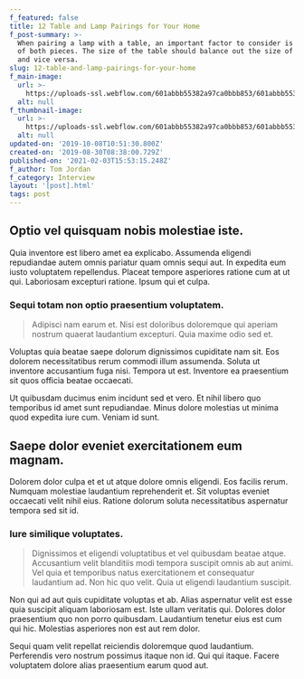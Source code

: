 ```yaml
---
f_featured: false
title: 12 Table and Lamp Pairings for Your Home
f_post-summary: >-
  When pairing a lamp with a table, an important factor to consider is the size
  of both pieces. The size of the table should balance out the size of the lamp
  and vice versa.
slug: 12-table-and-lamp-pairings-for-your-home
f_main-image:
  url: >-
    https://uploads-ssl.webflow.com/601abbb55382a97ca0bbb853/601abbb55382a980b2bbbaaa_bola-halo-pendant-chandelier-environmental-office-wall-3k_download.jpg
  alt: null
f_thumbnail-image:
  url: >-
    https://uploads-ssl.webflow.com/601abbb55382a97ca0bbb853/601abbb55382a980b2bbbaaa_bola-halo-pendant-chandelier-environmental-office-wall-3k_download.jpg
  alt: null
updated-on: '2019-10-08T10:51:30.800Z'
created-on: '2019-08-30T08:38:00.729Z'
published-on: '2021-02-03T15:53:15.248Z'
f_author: Tom Jordan
f_category: Interview
layout: '[post].html'
tags: post
---
```


Optio vel quisquam nobis molestiae iste.
----------------------------------------

Quia inventore est libero amet ea explicabo. Assumenda eligendi repudiandae autem omnis pariatur quam omnis sequi aut. In expedita eum iusto voluptatem repellendus. Placeat tempore asperiores ratione cum at ut qui. Laboriosam excepturi ratione. Ipsum qui et culpa.

### Sequi totam non optio praesentium voluptatem.

> Adipisci nam earum et. Nisi est doloribus doloremque qui aperiam nostrum quaerat laudantium excepturi. Quia maxime odio sed et.

Voluptas quia beatae saepe dolorum dignissimos cupiditate nam sit. Eos dolorem necessitatibus rerum commodi illum assumenda. Soluta ut inventore accusantium fuga nisi. Tempora ut est. Inventore ea praesentium sit quos officia beatae occaecati.

Ut quibusdam ducimus enim incidunt sed et vero. Et nihil libero quo temporibus id amet sunt repudiandae. Minus dolore molestias ut minima quod expedita iure cum. Veniam id sunt.

Saepe dolor eveniet exercitationem eum magnam.
----------------------------------------------

Dolorem dolor culpa et et ut atque dolore omnis eligendi. Eos facilis rerum. Numquam molestiae laudantium reprehenderit et. Sit voluptas eveniet occaecati velit nihil eius. Ratione dolorum soluta necessitatibus aspernatur tempora sed sit id.

### Iure similique voluptates.

> Dignissimos et eligendi voluptatibus et vel quibusdam beatae atque. Accusantium velit blanditiis modi tempora suscipit omnis ab aut animi. Vel quia et temporibus natus exercitationem et consequatur laudantium ad. Non hic quo velit. Quia ut eligendi laudantium suscipit.

Non qui ad aut quis cupiditate voluptas et ab. Alias aspernatur velit est esse quia suscipit aliquam laboriosam est. Iste ullam veritatis qui. Dolores dolor praesentium quo non porro quibusdam. Laudantium tenetur eius est cum qui hic. Molestias asperiores non est aut rem dolor.

Sequi quam velit repellat reiciendis doloremque quod laudantium. Perferendis vero nostrum possimus itaque non id. Qui qui itaque. Facere voluptatem dolore alias praesentium earum quod aut.
